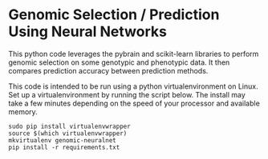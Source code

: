# Genomic Selection / Prediction Using Neural Networks

This python code leverages the pybrain and scikit-learn libraries
to perform genomic selection on some genotypic and phenotypic data.
It then compares prediction accuracy between prediction methods.

This code is intended to be run using a python virtualenvironment 
on Linux. Set up a virtualenvironment by running the script below.
The install may take a few minutes depending on the speed of 
your processor and available memory.

```shell
sudo pip install virtualenvwrapper
source $(which virtualenvwrapper)
mkvirtualenv genomic-neuralnet
pip install -r requirements.txt
```
